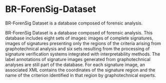 # BR-ForenSig-Dataset
BR-ForenSig Dataset is a database composed of forensic analysis.

BR-ForenSig Dataset is a database composed of forensic analysis. This database includes eight sets of images: images of complete signatures, images of signatures presenting only the regions of the criteria arising from graphotechnical analysis and six sets resulting from the processing of signature verification systems integrated with interpretability methods. The label annotations of signature images generated from graphotechnical analyses are still part of the database. For each signature image, an associated XML contains the coordinates of the signature region and the name of the criterion identified in that region by graphotechnical experts.

